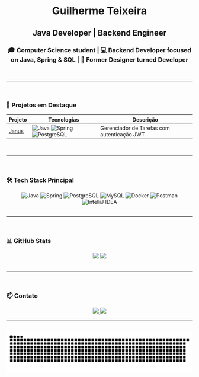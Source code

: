 <h1 align="center">Guilherme Teixeira</h1>
<h2 align="center">Java Developer | Backend Engineer</h2>

<h3 align="center">
🎓 Computer Science student | 💻 Backend Developer focused on Java, Spring & SQL | 🎨 Former Designer turned Developer
</h3>

<br>
<hr>
<br>

### 🚀 Projetos em Destaque

| Projeto | Tecnologias | Descrição |
|---------|------------|-----------|
| [Janus](https://github.com/guilhermedesales/Janus) | ![Java](https://img.shields.io/badge/Java-ED8B00?style=flat&logo=java&logoColor=white) ![Spring](https://img.shields.io/badge/Spring-6DB33F?style=flat&logo=spring&logoColor=white) ![PostgreSQL](https://img.shields.io/badge/PostgreSQL-316192?style=flat&logo=postgresql&logoColor=white) | Gerenciador de Tarefas com autenticação JWT |

<br>
<hr>
<br>

### 🛠️ Tech Stack Principal


<div align="center">
  <img src="https://cdn.jsdelivr.net/gh/devicons/devicon/icons/java/java-original.svg" height="50" title="Java" />
  <img src="https://cdn.jsdelivr.net/gh/devicons/devicon/icons/spring/spring-original.svg" height="50" title="Spring" />
  <img src="https://cdn.jsdelivr.net/gh/devicons/devicon/icons/postgresql/postgresql-original.svg" height="50" title="PostgreSQL" />
  <img src="https://cdn.jsdelivr.net/gh/devicons/devicon/icons/mysql/mysql-original.svg" height="50" title="MySQL" />
  <img src="https://cdn.jsdelivr.net/gh/devicons/devicon/icons/docker/docker-original.svg" height="50" title="Docker" />
  <img src="https://cdn.jsdelivr.net/gh/devicons/devicon/icons/postman/postman-original.svg" height="50" title="Postman" />
  <img src="https://cdn.jsdelivr.net/gh/devicons/devicon/icons/intellij/intellij-original.svg" height="50" title="IntelliJ IDEA" />
</div>

<br>
<hr>
<br>

### 📊 GitHub Stats

<div align="center">
  <img src="https://github-readme-stats.vercel.app/api?username=guilhermedesales&show_icons=true&theme=dracula&hide_title=false" height="150" />
  <img src="https://github-readme-stats.vercel.app/api/top-langs/?username=guilhermedesales&layout=compact&theme=dracula" height="150" />
</div>

<br>
<hr>
<br>

### 📫 Contato

<div align="center">
  <a href="https://www.linkedin.com/in/guilherme-teixeira-sales/">
    <img src="https://img.shields.io/badge/LinkedIn-0077B5?style=for-the-badge&logo=linkedin&logoColor=white"/>
  </a>
  <a href="mailto:guilherme@gmail.com">
    <img src="https://img.shields.io/badge/Email-D14836?style=for-the-badge&logo=gmail&logoColor=white"/>
  </a>
</div>

<hr>

<br clear="both">

<picture>
   <source media="(prefers-color-scheme: dark)" srcset="https://raw.githubusercontent.com/guilhermedesales/guilhermedesales/output/github-snake-dark.svg" />
  <source media="(prefers-color-scheme: light)" srcset="https://raw.githubusercontent.com/guilhermedesales/guilhermedesales/output/github-snake.svg" />
  <img src="https://raw.githubusercontent.com/guilhermedesales/guilhermedesales/output/snake.svg" alt="Snake animation" />
</picture>
